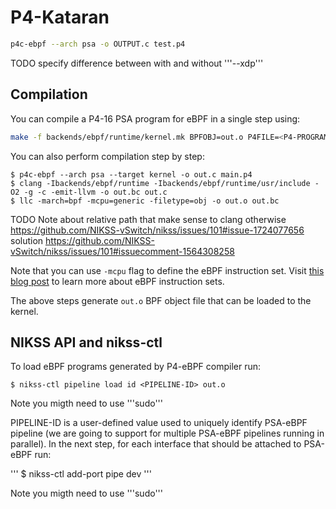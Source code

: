 # P4-Kataran

```bash
p4c-ebpf --arch psa -o OUTPUT.c test.p4

```
TODO specify difference between with and without '''--xdp'''

## Compilation

You can compile a P4-16 PSA program for eBPF in a single step using:

```bash
make -f backends/ebpf/runtime/kernel.mk BPFOBJ=out.o P4FILE=<P4-PROGRAM>.p4 P4C=p4c-ebpf psa
```

You can also perform compilation step by step:

```
$ p4c-ebpf --arch psa --target kernel -o out.c main.p4
$ clang -Ibackends/ebpf/runtime -Ibackends/ebpf/runtime/usr/include -O2 -g -c -emit-llvm -o out.bc out.c
$ llc -march=bpf -mcpu=generic -filetype=obj -o out.o out.bc
```

TODO Note about relative path that make sense to clang otherwise https://github.com/NIKSS-vSwitch/nikss/issues/101#issue-1724077656 solution https://github.com/NIKSS-vSwitch/nikss/issues/101#issuecomment-1564308258

Note that you can use `-mcpu` flag to define the eBPF instruction set. Visit [this blog post](https://pchaigno.github.io/bpf/2021/10/20/ebpf-instruction-sets.html) to learn more about eBPF instruction sets.

The above steps generate `out.o` BPF object file that can be loaded to the kernel.

## NIKSS API and nikss-ctl

To load eBPF programs generated by P4-eBPF compiler run:

```
$ nikss-ctl pipeline load id <PIPELINE-ID> out.o
```
Note you migth need to use '''sudo'''

PIPELINE-ID is a user-defined value used to uniquely identify PSA-eBPF pipeline (we are going to support for multiple PSA-eBPF pipelines running in parallel). In the next step, for each interface that should be attached to PSA-eBPF run:

'''
$ nikss-ctl add-port pipe <PIPELINE-ID> dev <INTF>
'''

Note you migth need to use '''sudo'''